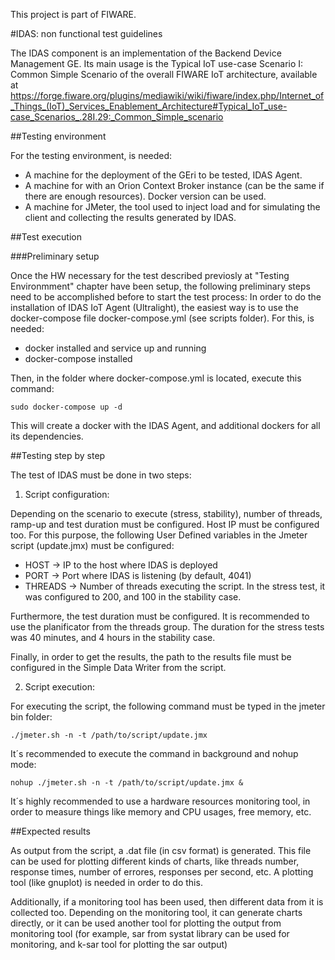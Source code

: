 This project is part of FIWARE.

#IDAS: non functional test guidelines

The IDAS component is an implementation of the Backend Device Management GE. 
Its main usage is the Typical IoT use-case Scenario I: Common Simple Scenario of the overall FIWARE IoT architecture, available at https://forge.fiware.org/plugins/mediawiki/wiki/fiware/index.php/Internet_of_Things_(IoT)_Services_Enablement_Architecture#Typical_IoT_use-case_Scenarios_.28I.29:_Common_Simple_scenario


##Testing environment

For the testing environment, is needed: 

* A machine for the deployment of the GEri to be tested, IDAS Agent.
* A machine for with an Orion Context Broker instance (can be the same if there are enough resources). Docker version can be used.
* A machine for JMeter, the tool used to inject load and for simulating the client and collecting the results generated by IDAS.

##Test execution

###Preliminary setup

Once the HW necessary for the test described previosly at "Testing Environmment" chapter have been setup, the following preliminary steps need to be accomplished before to start the test process:
In order to do the installation of IDAS IoT Agent (Ultralight), the easiest way is to use the docker-compose file docker-compose.yml (see scripts folder). For this, is needed:

* docker installed and service up and running
* docker-compose installed

Then, in the folder where docker-compose.yml is located, execute this command:

`sudo docker-compose up -d`

This will create a docker with the IDAS Agent, and additional dockers for all its dependencies.

##Testing step by step

The test of IDAS must be done in two steps:

1. Script configuration:

Depending on the scenario to execute (stress, stability), number of threads, ramp-up and test duration must be configured. Host IP must be configured too.
For this purpose, the following User Defined variables in the Jmeter script (update.jmx) must be configured:

* HOST -> IP to the host where IDAS is deployed
* PORT -> Port where IDAS is listening (by default, 4041)
* THREADS -> Number of threads executing the script. In the stress test, it was configured to 200, and 100 in the stability case.

Furthermore, the test duration must be configured. It is recommended to use the planificator from the threads group. The duration for the stress tests was 40 minutes, and 4 hours in the stability case.

Finally, in order to get the results, the path to the results file must be configured in the Simple Data Writer from the script.

2. Script execution:

For executing the script, the following command must be typed in the jmeter bin folder:

`./jmeter.sh -n -t /path/to/script/update.jmx`

It´s recommended to execute the command in background and nohup mode:

`nohup ./jmeter.sh -n -t /path/to/script/update.jmx &`

It´s highly recommended to use a hardware resources monitoring tool, in order to measure things like memory and CPU usages, free memory, etc.

##Expected results

As output from the script, a .dat file (in csv format) is generated. This file can be used for plotting different kinds of charts, like threads number, response times, number of errores, responses per second, etc. A plotting tool (like gnuplot) is needed in order to do this.

Additionally, if a monitoring tool has been used, then different data from it is collected too. Depending on the monitoring tool, it can generate charts directly, or it can be used another tool for plotting the output from monitoring tool (for example, sar from systat library can be used for monitoring, and k-sar tool for plotting the sar output)


